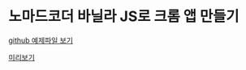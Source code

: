 # 노마드코더 바닐라 JS로 크롬 앱 만들기

[github 예제파일 보기](https://github.com/serranoarevalo/momonton)

[미리보기](https://cwc1002.github.io/study-momentumApp/)
